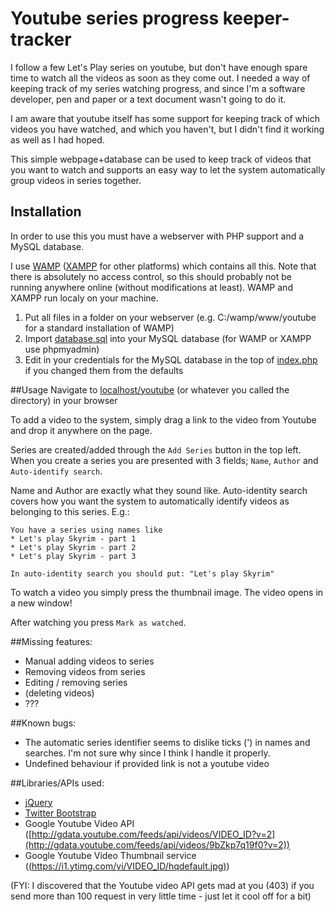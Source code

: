 Youtube series progress keeper-tracker
===============================================
I follow a few Let's Play series on youtube, but don't have enough spare time 
to watch all the videos as soon as they come out. I needed a way of keeping track
of my series watching progress, and since I'm a software developer, pen and paper
or a text document wasn't going to do it.

I am aware that youtube itself has some support for keeping track of which videos you
have watched, and which you haven't, but I didn't find it working as well as I had hoped.

This simple webpage+database can be used to keep track of videos that you want to watch
and supports an easy way to let the system automatically group videos in series together.

## Installation
In order to use this you must have a webserver with PHP support and a MySQL database.

I use [WAMP](http://www.wampserver.com/en/) ([XAMPP](http://www.apachefriends.org/en/xampp.html) for other platforms) which contains all this.
Note that there is absolutely no access control, so this should probably not be running anywhere online (without modifications at least). WAMP and XAMPP run localy on your machine.

1. Put all files in a folder on your webserver (e.g. C:/wamp/www/youtube for a standard installation of WAMP)
2. Import [database.sql](./database.sql) into your MySQL database (for WAMP or XAMPP use phpmyadmin)
3. Edit in your credentials for the MySQL database in the top of [index.php](./index.php) if you changed them from the defaults

##Usage
Navigate to [localhost/youtube](http://localhost/youtube) (or whatever you called the directory) in your browser

To add a video to the system, simply drag a link to the video from Youtube and drop it anywhere on the page.

Series are created/added through the `Add Series` button in the top left. When you create a series you are presented with 3 fields;
`Name`, `Author` and `Auto-identify search`.

Name and Author are exactly what they sound like. Auto-identity search covers how you want 
the system to automatically identify videos as belonging to this series. E.g.:

```
You have a series using names like
* Let's play Skyrim - part 1
* Let's play Skyrim - part 2
* Let's play Skyrim - part 3

In auto-identity search you should put: "Let's play Skyrim"
```

To watch a video you simply press the thumbnail image. The video opens in a new window!

After watching you press `Mark as watched`.

##Missing features:

* Manual adding videos to series
* Removing videos from series
* Editing / removing series
* (deleting videos)
* ???

##Known bugs:

* The automatic series identifier seems to dislike ticks (') in names and searches. I'm not sure why since I think I handle it properly.
* Undefined behaviour if provided link is not a youtube video

##Libraries/APIs used:

* [jQuery](http://jquery.com/)
* [Twitter Bootstrap](http://getbootstrap.com/)
* Google Youtube Video API ([http://gdata.youtube.com/feeds/api/videos/VIDEO_ID?v=2](http://gdata.youtube.com/feeds/api/videos/9bZkp7q19f0?v=2))
* Google Youtube Video Thumbnail service ([(https://i1.ytimg.com/vi/VIDEO_ID/hqdefault.jpg)](https://i1.ytimg.com/vi/9bZkp7q19f0/hqdefault.jpg))

(FYI: I discovered that the Youtube video API gets mad at you (403) if you send more than 100 request in very little time - just let it cool off for a bit)



